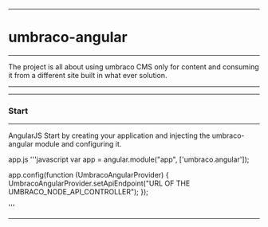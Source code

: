 ***
# umbraco-angular
***

The project is all about using umbraco CMS only for content and consuming it from a different site built in what ever solution.

***

***
### Start
***
AngularJS
Start by creating your application and injecting the umbraco-angular module and configuring it.

app.js
'''javascript
var app = angular.module("app", ['umbraco.angular']);

app.config(function (UmbracoAngularProvider) {
    UmbracoAngularProvider.setApiEndpoint("URL OF THE UMBRACO_NODE_API_CONTROLLER");
});

'''

***